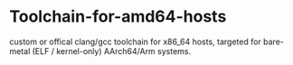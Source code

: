 # Toolchain-for-amd64-hosts
custom or offical clang/gcc toolchain for x86_64 hosts, targeted for bare-metal (ELF / kernel-only) AArch64/Arm systems.
